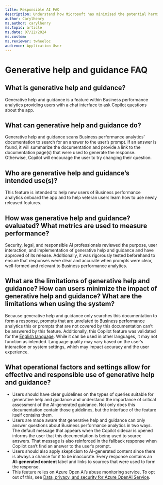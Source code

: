 ```yaml
---
title: Responsible AI FAQ
description: Understand how Microsoft has minimized the potential harms related to AI features within Business performance analytics 
author: Carylhenry
ms.author: carylhenry
ms.topic: article 
ms.date: 07/22/2024
ms.custom:
ms.reviewer: twheeloc 
audience: Application User
---
```


# Generative help and guidance FAQ

## What is generative help and guidance?
Generative help and guidance is a feature within Business performance analytics providing users with a chat interface to ask Copilot questions about the app.

## What can generative help and guidance do? 
Generative help and guidance scans Business performance analytics’ documentation to search for an answer to the user’s prompt. If an answer is found, it will summarize the documentation and provide a link to the documentation page(s) that were used to generate the response. Otherwise, Copilot will encourage the user to try changing their question.

## Who are generative help and guidance’s intended use(s)?
This feature is intended to help new users of Business performance analytics onboard the app and to help veteran users learn how to use newly released features.

## How was generative help and guidance? evaluated? What metrics are used to measure performance?
Security, legal, and responsible AI professionals reviewed the purpose, user interaction, and implementation of generative help and guidance and have approved of its release. Additionally, it was rigorously tested beforehand to ensure that responses were clear and  accurate when prompts were clear, well-formed and relevant to Business performance analytics. 

## What are the limitations of generative help and guidance? How can users minimize the impact of generative help and guidance? What are the limitations when using the system?
Because generative help and guidance only searches this documentation to form a response, prompts that are unrelated to Business performance analytics this or prompts that are not covered by this documentation can’t be answered by this feature. Additionally, this Copilot feature was validated for the [English language](https://go.microsoft.com/fwlink/?linkid=2270154). While it can be used in other languages, it may not function as intended. Language quality may vary based on the user’s interaction or system settings, which may impact accuracy and the user experience.

## What operational factors and settings allow for effective and responsible use of generative help and guidance?
- Users should have clear guidelines on the types of queries suitable for generative help and guidance and understand the importance of critical assessment of the AI-generated guidance. Not only does this documentation contain those guidelines, but the interface of the feature itself contains them. 
- Users are made aware that generative help and guidance can only answer questions about Business performance analytics in two ways. The default message that appears when the Copilot sidecar is opened informs the user that this documentation is being used to source answers. That message is also reinforced in the fallback response when Copilot can’t find an answer to the user’s prompt.
- Users should also apply skepticism to AI-generated content since there is always a chance for it to be inaccurate. Every response contains an **AI-generated content** label and links to sources that were used to form the response.
- This feature relies on Azure Open AI’s abuse monitoring service. To opt out of this, see [Data, privacy, and security for Azure OpenAI Service](/legal/cognitive-services/openai/data-privacy#how-can-customers-get-an-exemption-from-abuse-monitoring-and-human-review).
